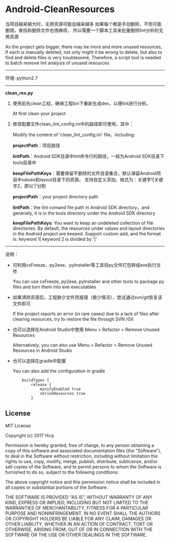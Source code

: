 # Android-CleanResources

当项目越来越大时，无用资源可能会越来越多
如果每个都是手动删除，不但可能删错，查找和删除文件也很麻烦，
所以需要一个脚本工具来批量删除lint分析的无用资源

As the project gets bigger, there may be more and more unused resources,
If each is manually deleted, not only might it be wrong to delete, but also to find and delete files is very troublesome,
Therefore, a script tool is needed to batch remove lint analysis of unused resources

- - -

环境: python2.7

- - -

**clean_res.py**

1. 使用前先clean工程，确保工程bin下重新生成dex，以便lint进行分析。

	At first clean your project
1. 修改配置文件clean_lint_config.ini中的路径即可使用，其中：

	 Modify the content of 'clean_lint_config.ini' file，including:

    **projectPath**：项目路径

    **lintPath**：Android SDK目录中lint命令行的路径，一般为Android SDK目录下tools目录中

    **keepFilePathKeys**：需要保留不删除的文件目录集合，默认保留Android项目中values和layout目录下的资源，
    支持自定义添加，格式为：关键字1|关键字2，即以‘|’分割

    **projectPath**：your project directory path

    **lintPath**：the lint comand file path in Android SDK directory，and generally, it is in the tools directory under the Android SDK directory

    **keepFilePathKeys**: You want to keep an undeleted collection of file directories.
    By default, the resources under values and layout directories in the Android project are keeped.
    Support custom add, and the format is: keyword 1| keyword 2 is divided by '|'

- - -

说明：
- 可利用cxFreeze、py2exe、pyInstaller等工具将py文件打包转成exe执行文件

	You can use cxFreeze, py2exe, pyInstaller and other tools to package py files and turn them into exe executables
- 如果清除资源后，工程缺少文件而报错（极少情况），尝试通过svn/git恢复该文件即可

	If the project reports an error (in rare cases) due to a lack of files after clearing resources, try to restore the file through SVN /Git
- 也可以选择在Android Studio中使用 Menu > Refactor > Remove Unused Resources

	Alternatively, you can also use Menu > Refactor > Remove Unused Resources in Android Studio
- 也可以选择在gradle中配置

	You can also add the configuration in gradle
	```
        buildTypes {
            release {
            	minifyEnabled true
                shrinkResources true
            }
	```

## License

MIT License

Copyright (c) 2017 Hcq

Permission is hereby granted, free of charge, to any person obtaining a copy
of this software and associated documentation files (the "Software"), to deal
in the Software without restriction, including without limitation the rights
to use, copy, modify, merge, publish, distribute, sublicense, and/or sell
copies of the Software, and to permit persons to whom the Software is
furnished to do so, subject to the following conditions:

The above copyright notice and this permission notice shall be included in all
copies or substantial portions of the Software.

THE SOFTWARE IS PROVIDED "AS IS", WITHOUT WARRANTY OF ANY KIND, EXPRESS OR
IMPLIED, INCLUDING BUT NOT LIMITED TO THE WARRANTIES OF MERCHANTABILITY,
FITNESS FOR A PARTICULAR PURPOSE AND NONINFRINGEMENT. IN NO EVENT SHALL THE
AUTHORS OR COPYRIGHT HOLDERS BE LIABLE FOR ANY CLAIM, DAMAGES OR OTHER
LIABILITY, WHETHER IN AN ACTION OF CONTRACT, TORT OR OTHERWISE, ARISING FROM,
OUT OF OR IN CONNECTION WITH THE SOFTWARE OR THE USE OR OTHER DEALINGS IN THE
SOFTWARE.
